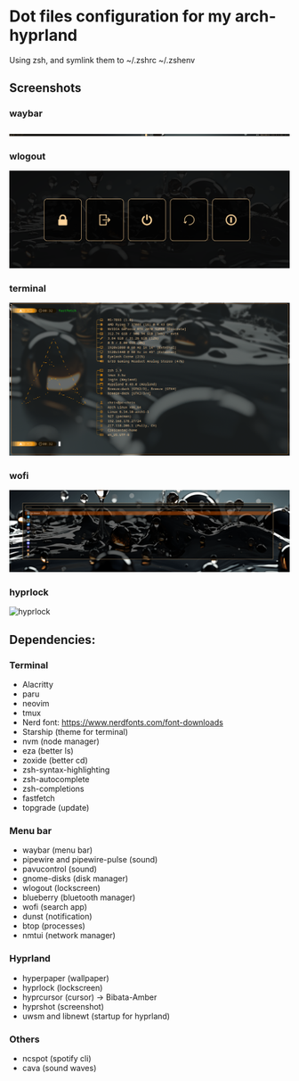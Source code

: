 # Dot files configuration for my arch-hyprland

Using zsh, and symlink them to ~/.zshrc ~/.zshenv

## Screenshots

### waybar

![waybar](hypr/screenshots/waybar.png)

### wlogout

![wlogout](hypr/screenshots/wlogout.png)

### terminal

![terminal](hypr/screenshots/terminal.png)

### wofi

![wofi](hypr/screenshots/wofi.png)

### hyprlock

![hyprlock](hypr/screenshots/lockscreen.png)

## Dependencies:

### Terminal
- Alacritty
- paru
- neovim
- tmux
- Nerd font: https://www.nerdfonts.com/font-downloads
- Starship (theme for terminal)
- nvm (node manager)
- eza (better ls)
- zoxide (better cd)
- zsh-syntax-highlighting
- zsh-autocomplete
- zsh-completions
- fastfetch
- topgrade (update)
  
### Menu bar
- waybar (menu bar)
- pipewire and pipewire-pulse (sound)
- pavucontrol (sound)
- gnome-disks (disk manager)
- wlogout (lockscreen)
- blueberry (bluetooth manager)
- wofi (search app)
- dunst (notification)
- btop (processes)
- nmtui (network manager)

### Hyprland
- hyperpaper (wallpaper)
- hyprlock (lockscreen)
- hyprcursor (cursor)
  -> Bibata-Amber
- hyprshot (screenshot)
- uwsm and libnewt (startup for hyprland)

### Others
- ncspot (spotify cli)
- cava (sound waves)

